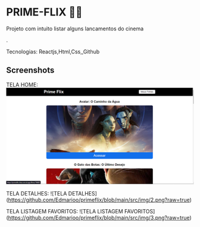 # PRIME-FLIX 👨‍💻

Projeto com intuito listar alguns lancamentos do cinema

.

Tecnologias: Reactjs,Html,Css,,Github

## Screenshots

 TELA HOME:   
![TELA HOME](https://github.com/Edmarioo/primeflix/blob/main/src/img/1.png?raw=true)

TELA DETALHES:
![TELA DETALHES] (https://github.com/Edmarioo/primeflix/blob/main/src/img/2.png?raw=true)

TELA LISTAGEM FAVORITOS:
![TELA LISTAGEM FAVORITOS] (https://github.com/Edmarioo/primeflix/blob/main/src/img/3.png?raw=true)

